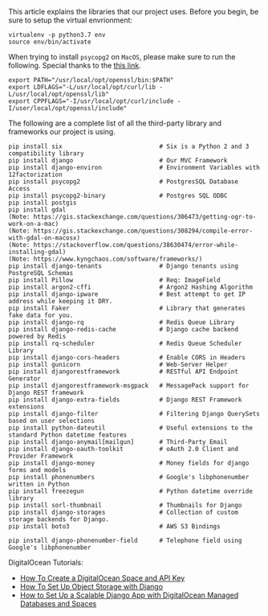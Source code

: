 This article explains the libraries that our project uses. Before you begin, be sure to setup the virtual envrionment:

```
virtualenv -p python3.7 env
source env/bin/activate
```


When trying to install ``psycopg2`` on ``MacOS``, please make sure to run the following. Special thanks to the [this link](https://stackoverflow.com/a/57617813).

```
export PATH="/usr/local/opt/openssl/bin:$PATH"
export LDFLAGS="-L/usr/local/opt/curl/lib -L/usr/local/opt/openssl/lib"
export CPPFLAGS="-I/usr/local/opt/curl/include -I/user/local/opt/openssl/include"
```

The following are a complete list of all the third-party library and frameworks our project is using.

```
pip install six                           # Six is a Python 2 and 3 compatibility library
pip install django                        # Our MVC Framework
pip install django-environ                # Environment Variables with 12factorization
pip install psycopg2                      # PostgresSQL Database Access
pip install psycopg2-binary               # Postgres SQL ODBC
pip install postgis
pip install gdal        
(Note: https://gis.stackexchange.com/questions/306473/getting-ogr-to-work-on-a-mac)
(Note: https://gis.stackexchange.com/questions/308294/compile-error-with-gdal-on-macosx)
(Note: https://stackoverflow.com/questions/38630474/error-while-installing-gdal)
(Note: https://www.kyngchaos.com/software/frameworks/)
pip install django-tenants                # Django tenants using PostgreSQL Schemas
pip install Pillow                        # Req: ImageField
pip install argon2-cffi                   # Argon2 Hashing Algorithm
pip install django-ipware                 # Best attempt to get IP address while keeping it DRY.
pip install Faker                         # Library that generates fake data for you.
pip install django-rq                     # Redis Queue Library
pip install django-redis-cache            # Django cache backend powered by Redis
pip install rq-scheduler                  # Redis Queue Scheduler Library
pip install django-cors-headers           # Enable CORS in Headers
pip install gunicorn                      # Web-Server Helper
pip install djangorestframework           # RESTful API Endpoint Generator
pip install djangorestframework-msgpack   # MessagePack support for Django REST framework
pip install django-extra-fields           # Django REST Framework extensions
pip install django-filter                 # Filtering Django QuerySets based on user selections
pip install python-dateutil               # Useful extensions to the standard Python datetime features
pip install django-anymail[mailgun]       # Third-Party Email
pip install django-oauth-toolkit          # oAuth 2.0 Client and Provider Framework
pip install django-money                  # Money fields for django forms and models
pip install phonenumbers                  # Google's libphonenumber written in Python
pip install freezegun                     # Python datetime override library
pip install sorl-thumbnail                # Thumbnails for Django
pip install django-storages               # Collection of custom storage backends for Django.
pip install boto3                         # AWS S3 Bindings

pip install django-phonenumber-field      # Telephone field using Google's libphonenumber

```

DigitalOcean Tutorials:
* [How To Create a DigitalOcean Space and API Key](https://www.digitalocean.com/community/tutorials/how-to-create-a-digitalocean-space-and-api-key)
* [How To Set Up Object Storage with Django](https://www.digitalocean.com/community/tutorials/how-to-set-up-object-storage-with-django)
* [How to Set Up a Scalable Django App with DigitalOcean Managed Databases and Spaces](https://www.digitalocean.com/community/tutorials/how-to-set-up-a-scalable-django-app-with-digitalocean-managed-databases-and-spaces)
